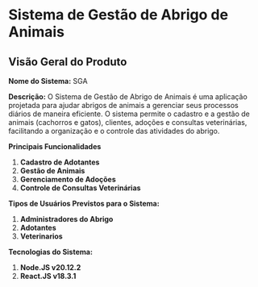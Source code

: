 # Sistema de Gestão de Abrigo de Animais

## Visão Geral do Produto

**Nome do Sistema:** SGA

**Descrição:**
O Sistema de Gestão de Abrigo de Animais é uma aplicação projetada para ajudar abrigos de animais a gerenciar seus processos diários de maneira eficiente. O sistema permite o cadastro e a gestão de animais (cachorros e gatos), clientes, adoções e consultas veterinárias, facilitando a organização e o controle das atividades do abrigo.

**Principais Funcionalidades**

1. **Cadastro de Adotantes**
2. **Gestão de Animais**
3. **Gerenciamento de Adoções**
4. **Controle de Consultas Veterinárias**

**Tipos de Usuários Previstos para o Sistema:**

1. **Administradores do Abrigo**
2. **Adotantes**
3. **Veterinarios**

**Tecnologias do Sistema:**

1. **Node.JS v20.12.2**
2. **React.JS v18.3.1**
